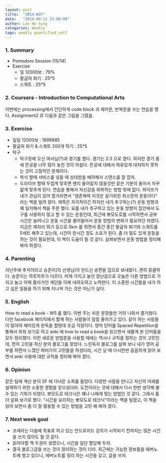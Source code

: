 ```yaml
---
layout: post
title:  "2014-W37"
date:   "2014-09-21 23:00:00"
author: Lee Ho Sung
categories: Weekly
tags: weekly quantified_self
---
```

	
### 1. Summary

* Pomodoro Session (15/14)
* Exercise
    * 일 12000보 : 79%
    * 팔굽혀 펴기 : 25*5
    * 스쿼트 : 25*5

### 2. Coursera - Introduction to Computational Arts

이번에는 processing에서 간단하게 code block 과 제어문, 반복문을 쓰는 연습을 했다. Assignment2 로 다음과 같은 그림을 그렸음. 

### 3. Exercise

* 일일 12000보 : 1699885
* 팔굽혀 펴기 & 스쿼트 200개 하기 : 25*5 
* 탁구
    * 탁구장에 오신 여사님(?)과 경기를 했다. 경기는 2:3 으로 졌다. 하지만 경기 중에 뜬공을 너무 많이 놓친 것이 아쉽다. 뜬공에 대해서 여유있게 대처하지 못하는 것이 고질적인 문제이다.
    * 복식 할때 서비스를 넣을 때 상대방을 배려해서 스탠스를 잘 잡자.
    * 드라이브 할때 두껍게 맞추면 왠지 들어갈지 않을것만 같은 기분이 들어서 자꾸 얇게 맞추게 된다. 연습을 통해서 자신감을 회복하는 방법 밖에 없다.
와이프가 내가 관심이 있어 할거라면서 “생존체력 이것은 살기위한 최소한의 운동이다” 라는 책을 빌려 왔다. 제목은 자극적이긴 하지만 내가 추구하는(?) 운동 방향과 꽤 일치해서 책을 주문 했다. 요즘 내가 추구하고 있는 운동 방향이 집안에서 도구를 사용하지 않고 할 수 있는 운동인데, 최근에 뽀모도로를 시작하면서 공부 시간은 늘어나고 운동 시간을 줄어들어서 운동 방법의 변화가 필요하던 차였다. 지금은 제자리 뛰기 등으로 5km 를 뛰면서 중간 중간 팔굽혀 펴기와 스쿼트를 5세트 해주고 있는데, 시간이 한시간 정도 소요가 된다. 좀 더 밀도 있게 운동을 하는 것이 필요한데, 이 책이 도움이 될 것 같다. 살펴보면서 운동 방법을 정리해 봐야 하겠다.

### 4. Parenting

지난주에 추석이라고 승준이(의 선생님)이 만드신 송편을 집으로 보내왔다. 괜히 뭉클하다. 승준이는 하루하루가 다르다. 어제 가지고 놀던 장난감으로 오늘은 다른 방법으로 가지고 놀고 어제 올라가던 계단을 이제 내려오려고 노력한다. 이 소중한 시간들을 내가 하고 싶은 일들을 하기 위해 지나쳐 가는 것은 아닌가 싶다.

### 5. English

How to read a book - W5 를 했다. 이번 주는 쉬운 문장들만 거의 나와서 즐거웠다. 다만 facebook 페이지에서 함께 하는 사람들이 점점 줄어가고 있다. 같이 하는 사람들이 많아야 재미있게 완독을 할텐데 조금 걱정이다. 
영어 단어를 Spaced Repetition을 통해서 외워 보기로 하고 anki 에 how to read a book을 읽으면서 새롭게 본 단어들을 모두 정리했다. 이런 새로운 방법론을 사용할 때에는 역시나 규칙을 정하는 것이 고민인데, 먼저 고민을 하신 분의 블로그를 찾았다. 느린독자 블로그를 살펴 보니 내가 영어 공부를 하면서 느꼈던 여러가지 고민들을 하셨더라, 시간 날 때 다시한번 꼼꼼하게 읽어 보면서 anki 사용에 대한 규칙을 정리해 봐야 겠다. 

### 6. Opinion

같은 팀에 계신 분이 SF 에 다녀온 소회를 들었다. 다양한 사람을 만나고 자신의 미래를 설계하기 위한 소중한 경험을 얻으셨더라. 도전이라는 것에 대해서 다시 한번 생각해 볼 수 있는 기회가 되었다.
뽀모도로 테크닉은 꽤나 나에게 맞는 방법인 것 같다. 그래서 좀 더 살펴 보기로 했다. “시간을 요리하는 뽀모도로 테크닉”이라는 책을 빌렸고, 이 책을 읽어 보면서 좀 더 잘 활용할 수 있는 방법을 고민 해 봐야 겠다.

### 7. Next week goal

* 코세라는 다음에 목표로 하고 있는 안드로이드 강의가 시작되기 전까지는 많은 시간을 쓰지 않아도 될 것 같다.
* 읽어야할 책 두권이 생겼으니, 시간을 일단 할당해 두자.
* 결국 블로그글을 쓰는 것이 정리하는 것이 더라. 최근에는 가능한 정보들을 에버노트에 쌓고 있으니, 에버노트를 정리 하는 시간을 갖고, 글을 쓰자.
